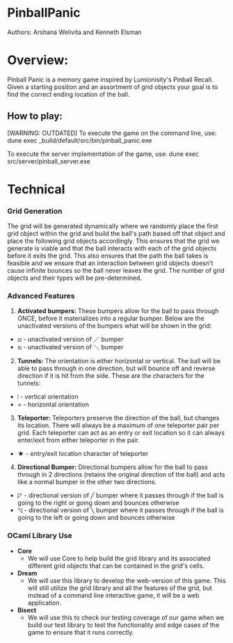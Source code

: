 # PinballPanic

Authors: Arshana Welivita and Kenneth Elsman

# Overview:

Pinball Panic is a memory game inspired by Lumionisity's Pinball Recall.
Given a starting position and an assortment of grid objects your goal is to find the correct ending location of the ball.

## How to play:

[WARNING: OUTDATED] 
To execute the game on the command line, use: dune exec _build/default/src/bin/pinball_panic.exe

To execute the server implementation of the game, use: dune exec src/server/pinball_server.exe

# Technical

### Grid Generation

The grid will be generated dynamically where we randomly place the first grid object within the grid and build the ball's path based off that object and place the following grid objects accordingly. This ensures that the grid we generate is viable and that the ball interacts with each of the grid objects before it exits the grid. This also ensures that the path the ball takes is feasible and we ensure that an interaction between grid objects doesn't cause infinite bounces so the ball never leaves the grid. The number of grid objects and their types will be pre-determined.

### Advanced Features

1. **Activated bumpers:**
These bumpers allow for the ball to pass through ONCE, before it materializes into a regular bumper.
Below are the unactivated versions of the bumpers what will be shown in the grid:

  - ⧄ - unactivated version of ╱ bumper
  - ⧅ - unactivated version of ╲ bumper

2. **Tunnels:**
The orientation is either horizontal or vertical. The ball will be able to pass through in one direction, but will bounce off and reverse direction if it is hit from the side.
These are the characters for the tunnels:
  - 𝄁 - vertical orientation 
  - = - horizontal orientation 

3. **Teleporter:**
Teleporters preserve the direction of the ball, but changes its location. There will always be a maximum of one teleporter pair per grid. Each teleporter can act as an entry or exit location so it can always enter/exit from either teleporter in the pair. 
  - ★ - entry/exit location character of teleporter

4. **Directional Bumper:**
Directional bumpers allow for the ball to pass through in 2 directions (retains the original direction of the ball) and acts like a normal bumper in the other two directions.
  - ◸ - directional version of ╱ bumper where it passes through if the ball is going to the right or going down and bounces otherwise
  - ◹ - directional version of ╲ bumper where it passes through if the ball is going to the left or going down and bounces otherwise

### OCaml Library Use

- **Core** 
  - We will use Core to help build the grid library and its associated different grid objects that can be contained in the grid's cells. 
- **Dream**
  - We will use this library to develop the web-version of this game. This will still utilize the grid library and all the features of the grid, but instead of a command line interactive game, it will be a web application.
- **Bisect**
  - We will use this to check our testing coverage of our game when we build our test library to test the functionality and edge cases of the game to ensure that it runs correctly.
 